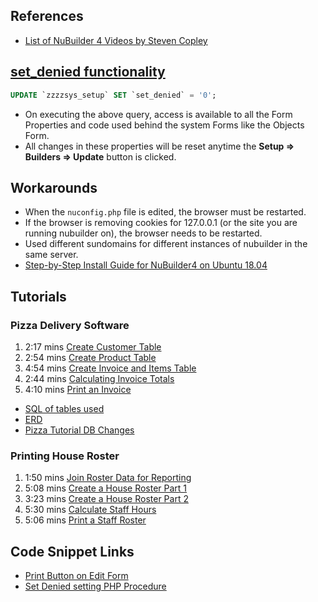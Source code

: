 ## References
* [List of NuBuilder 4 Videos by Steven Copley](https://www.youtube.com/c/StevenCopley/videos)

## [set_denied functionality](https://forums.nubuilder.com/viewtopic.php?f=19&t=10670)
```sql
UPDATE `zzzzsys_setup` SET `set_denied` = '0';
```
* On executing the above query, access is available to all the Form Properties and code used behind the system Forms like the Objects Form.
* All changes in these properties will be reset anytime the **Setup => Builders => Update** button is clicked.

## Workarounds
* When the `nuconfig.php` file is edited, the browser must be restarted.
* If the browser is removing cookies for 127.0.0.1 (or the site you are running nubuilder on), the browser needs to be restarted.
* Used different sundomains for different instances of nubuilder in the same server.
* [Step-by-Step Install Guide for NuBuilder4 on Ubuntu 18.04](https://forums.nubuilder.com/viewtopic.php?f=19&t=9751)

## Tutorials

### Pizza Delivery Software

1. 2:17 mins [Create Customer Table](https://www.youtube.com/watch?v=tVE0JgRWhhc)
1. 2:54 mins [Create Product Table](https://www.youtube.com/watch?v=XTjKqJl2sl8)
1. 4:54 mins [Create Invoice and Items Table](https://www.youtube.com/watch?v=40aWH3Gqn28)
1. 2:44 mins [Calculating Invoice Totals](https://www.youtube.com/watch?v=vf41VH7PgxE)
1. 4:10 mins [Print an Invoice](https://www.youtube.com/watch?v=sR_RqTkLO8k)

* [SQL of tables used](./nuBuilder4_Pizza_tables.sql)
* [ERD](./images/nuBuilder4_Tutorial_Pizza_ERD.png)
* [Pizza Tutorial DB Changes](./NuBuilder4_Pizza_Install.md)

### Printing House Roster

1. 1:50 mins [Join Roster Data for Reporting](https://www.youtube.com/watch?v=3HIBSCcHjs4)
1. 5:08 mins [Create a House Roster Part 1](https://www.youtube.com/watch?v=50PBQf-XuN8)
1. 3:23 mins [Create a House Roster Part 2](https://www.youtube.com/watch?v=m9xF7kkKCzc)
1. 5:30 mins [Calculate Staff Hours](https://www.youtube.com/watch?v=GB-rH_VrL-0)
1. 5:06 mins [Print a Staff Roster](https://www.youtube.com/watch?v=VkW8NZzjFH8)

## Code Snippet Links
* [Print Button on Edit Form](https://forums.nubuilder.com/viewtopic.php?f=19&t=9438)
* [Set Denied setting PHP Procedure](./images/set_denied.png)